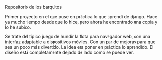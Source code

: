 Repositorio de los barquitos

Primer proyecto en el que puse en práctica lo que aprendí de django. Hace ya mucho tiempo desde que lo hice, pero ahora he encontrado una copia y lo he subido.

Se trate del típico juego de hundir la flota para navegador web, con una interfaz adaptable a dispositivos móviles. Con un par de mejoras para que sea un poco más divertido. La idea era poner en práctica lo aprendido. El diseño está completamente dejado de lado como se puede ver.
